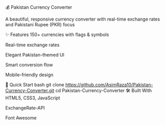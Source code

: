 💰 Pakistan Currency Converter

A beautiful, responsive currency converter with real-time exchange rates and Pakistani Rupee (PKR) focus

✨ Features
150+ currencies with flags & symbols

Real-time exchange rates

Elegant Pakistan-themed UI

Smart conversion flow

Mobile-friendly design

🚀 Quick Start
bash
git clone https://github.com/AsimRaza10/Pakistan-Currency-Converter.git
cd Pakistan-Currency-Converter
🛠️ Built With
HTML5, CSS3, JavaScript

ExchangeRate-API

Font Awesome

